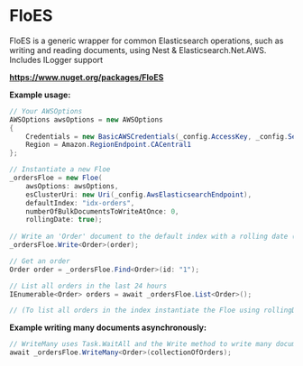 # FloES
FloES is a generic wrapper for common Elasticsearch operations, such as writing and reading documents, using Nest & Elasticsearch.Net.AWS. Includes ILogger support

**https://www.nuget.org/packages/FloES**

**Example usage:**
````C#
// Your AWSOptions
AWSOptions awsOptions = new AWSOptions
{
    Credentials = new BasicAWSCredentials(_config.AccessKey, _config.SecretAccessKey),
    Region = Amazon.RegionEndpoint.CACentral1
};

// Instantiate a new Floe
_ordersFloe = new Floe(
    awsOptions: awsOptions,
    esClusterUri: new Uri(_config.AwsElasticsearchEndpoint),
    defaultIndex: "idx-orders",
    numberOfBulkDocumentsToWriteAtOnce: 0,
    rollingDate: true);
    
// Write an 'Order' document to the default index with a rolling date (e.g.: "idx-orders-2020-03-06")
_ordersFloe.Write<Order>(order);

// Get an order
Order order = _ordersFloe.Find<Order>(id: "1");

// List all orders in the last 24 hours
IEnumerable<Order> orders = await _ordersFloe.List<Order>();

// (To list all orders in the index instantiate the Floe using rollingDate: false)
````
**Example writing many documents asynchronously:**
````C#
// WriteMany uses Task.WaitAll and the Write method to write many documents asynchronously
await _ordersFloe.WriteMany<Order>(collectionOfOrders);
````
